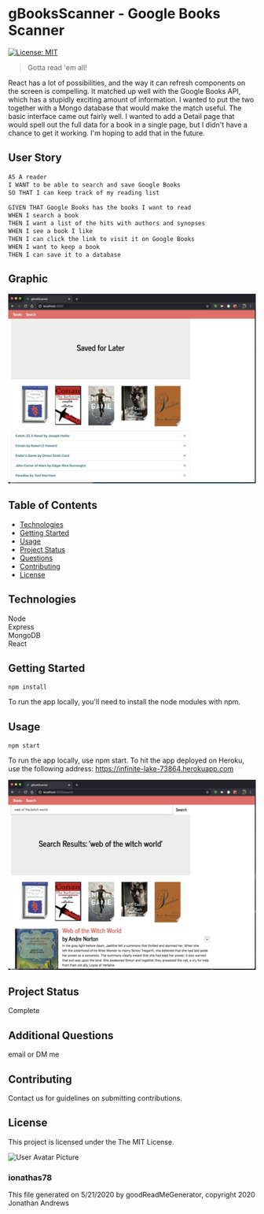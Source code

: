 # gBooksScanner - Google Books Scanner
[![License: MIT](https://img.shields.io/badge/License-MIT-yellow.svg)](https://opensource.org/licenses/MIT)

> Gotta read 'em all!

React has a lot of possibilities, and the way it can refresh components
on the screen is compelling. It matched up well with the Google Books API,
which has a stupidly exciting amount of information. I wanted to put the two
together with a Mongo database that would make the match useful.
The basic interface came out fairly well. I wanted to add a Detail page that
would spell out the full data for a book in a single page, but I didn't have
a chance to get it working. I'm hoping to add that in the future.


## User Story

```
AS A reader
I WANT to be able to search and save Google Books
SO THAT I can keep track of my reading list
```

```
GIVEN THAT Google Books has the books I want to read
WHEN I search a book
THEN I want a list of the hits with authors and synopses
WHEN I see a book I like
THEN I can click the link to visit it on Google Books
WHEN I want to keep a book
THEN I can save it to a database
```
            


## Graphic
![Project Image 0](./images/gBookScanner_Main.jpg)

## Table of Contents
* [Technologies](#Technologies)
* [Getting Started](#Getting)
* [Usage](#Usage)
* [Project Status](#Project)
* [Questions](#Additional)
* [Contributing](#Contributing)
* [License](#License)

## Technologies
Node\
Express\
MongoDB\
React

## Getting Started
```
npm install
```

To run the app locally, you'll need to install the node modules with npm.


## Usage
```
npm start
```

To run the app locally, use npm start.
To hit the app deployed on Heroku, use the following address:
https://infinite-lake-73864.herokuapp.com

![Project Usage Image 0](./images/gBookScanner_Search.jpg)

## Project Status
Complete


## Additional Questions
email or DM me

## Contributing
Contact us for guidelines on submitting contributions.

## License
This project is licensed under the The MIT License.

![User Avatar Picture](https://avatars1.githubusercontent.com/u/61706660?v=4)
### ionathas78

This file generated on 5/21/2020 by goodReadMeGenerator, copyright 2020 Jonathan Andrews

